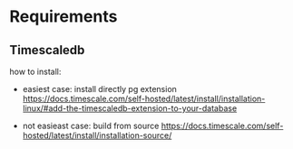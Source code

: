 #  Requirements

## Timescaledb

how to install:
- easiest case: install directly pg extension
https://docs.timescale.com/self-hosted/latest/install/installation-linux/#add-the-timescaledb-extension-to-your-database

- not easieast case: build from source 
https://docs.timescale.com/self-hosted/latest/install/installation-source/
